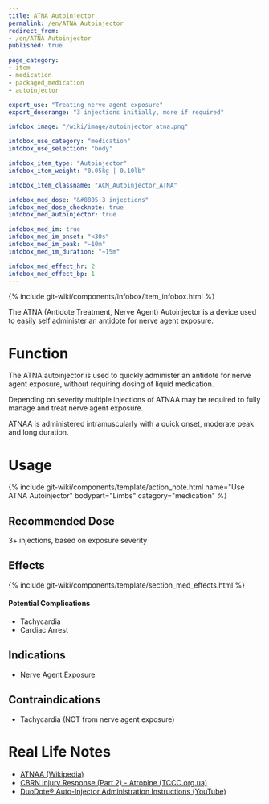 ```yaml
---
title: ATNA Autoinjector
permalink: /en/ATNA_Autoinjector
redirect_from:
- /en/ATNA Autoinjector
published: true

page_category:
- item
- medication
- packaged_medication
- autoinjector

export_use: "Treating nerve agent exposure"
export_doserange: "3 injections initially, more if required"

infobox_image: "/wiki/image/autoinjector_atna.png"

infobox_use_category: "medication"
infobox_use_selection: "body"

infobox_item_type: "Autoinjector"
infobox_item_weight: "0.05kg | 0.10lb"

infobox_item_classname: "ACM_Autoinjector_ATNA"

infobox_med_dose: "&#8805;3 injections"
infobox_med_dose_checknote: true
infobox_med_autoinjector: true

infobox_med_im: true
infobox_med_im_onset: "<30s"
infobox_med_im_peak: "~10m"
infobox_med_im_duration: "~15m"

infobox_med_effect_hr: 2
infobox_med_effect_bp: 1
---
```


{% include git-wiki/components/infobox/item_infobox.html %}

The ATNA (Antidote Treatment, Nerve Agent) Autoinjector is a device used to easily self administer an antidote for nerve agent exposure.

# Function
The ATNA autoinjector is used to quickly administer an antidote for nerve agent exposure, without requiring dosing of liquid medication.

Depending on severity multiple injections of ATNAA may be required to fully manage and treat nerve agent exposure.

ATNAA is administered intramuscularly with a quick onset, moderate peak and long duration.

# Usage
{% include git-wiki/components/template/action_note.html name="Use ATNA Autoinjector" bodypart="Limbs" category="medication" %}

## Recommended Dose
3+ injections, based on exposure severity

## Effects
{% include git-wiki/components/template/section_med_effects.html %}

#### Potential Complications
- Tachycardia
- Cardiac Arrest

## Indications
- Nerve Agent Exposure

## Contraindications
- Tachycardia (NOT from nerve agent exposure)

# Real Life Notes
- [ATNAA (Wikipedia)](https://en.wikipedia.org/wiki/ATNAA)
- [CBRN Injury Response (Part 2) - Atropine (TCCC.org.ua)](https://tccc.org.ua/en/guide/cbrn-injury-part-2-cpg#n19)
- [DuoDote® Auto-Injector Administration Instructions (YouTube)](https://www.youtube.com/watch?v=hWvhzTgYXRU)